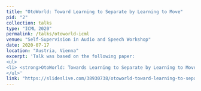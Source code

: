 ```yaml
---
title: "OtoWorld: Toward Learning to Separate by Learning to Move"
pid: "2"
collection: talks
type: "ICML 2020"
permalink: /talks/otoworld-icml
venue: "Self-Supervision in Audio and Speech Workshop"
date: 2020-07-17
location: "Austria, Vienna"
excerpt: 'Talk was based on the following paper: 
<ul>
<li> <strong>OtoWorld: Towards Learning to Separate by Learning to Move::</strong> <a href="https://arxiv.org/abs/2007.06123" target="_blank">https://arxiv.org/abs/2007.06123</a></li>
</ul>'
link: "https://slideslive.com/38930738/otoworld-toward-learning-to-separate-by-learning-to-move?ref=account-folder-55839-folders"
---
```



